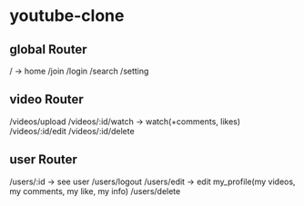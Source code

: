 # youtube-clone

## global Router

/ -> home
/join
/login
/search
/setting

## video Router

/videos/upload
/videos/:id/watch -> watch(+comments, likes)
/videos/:id/edit
/videos/:id/delete

## user Router

/users/:id -> see user
/users/logout
/users/edit -> edit my_profile(my videos, my comments, my like, my info)
/users/delete
